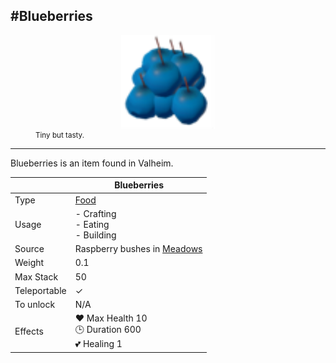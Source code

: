 <meta property="og:title" content="Blueberries - MoreValheim" /><meta property="og:type" content="website" /><meta property="og:image" content="/assets/blueberries.png" /><meta property="og:description" content="Blueberries is an item found in Valheim." /><meta name="theme-color" content="#546D78"><meta name="twitter:card" content="summary_large_image">

#Blueberries
-------------
<style>img {width:30px;}.tb {width:150px;display: block;margin-left: auto;margin-right: auto;}</style>

<figure><img src="/assets/blueberries.png" class="tb" /><figcaption><small>Tiny but tasty.</small></figcaption></figure>

-------------

Blueberries is an item found in Valheim.

|        | Blueberries              |
| ----------- | ------------------------------------ |
| Type       | [Food](../../type/food)  |
| Usage | - Crafting<br>- Eating<br>- Building<br>
| Source | Raspberry bushes in [Meadows](../../biomes/meadows) |
| Weight | 0.1 |
| Max Stack | 50 |
| Teleportable | ✓
| To unlock | N/A |
| Effects | ❤️ Max Health 10<br>🕒 Duration 600<br>💕 Healing 1<br>
